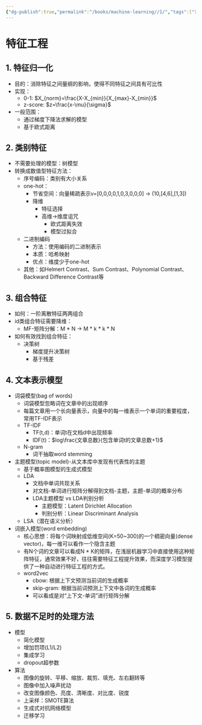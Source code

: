 ```yaml
---
{"dg-publish":true,"permalink":"/books/machine-learning//1/","tags":["百面机器学习"]}
---
```



# 特征工程

## 1. 特征归一化
- 目的：消除特征之间量纲的影响，使得不同特征之间具有可比性
- 实现：
   - 0-1: $X_{norm}=\frac{X-X_{min}}{X_{max}-X_{min}}$
   - z-score: $z=\frac{x-\mu}{\sigma}$
- 一般范围：
   - 通过梯度下降法求解的模型
   - 基于欧式距离

## 2. 类别特征
- 不需要处理的模型：树模型
- 转换成数值型特征方法：
   - 序号编码：类别有大小关系
   - one-hot：
      - 节省空间：向量稀疏表示v=[0,0,0,0,1,0,3,0,0,0] -> (10,[4,6],[1,3])
      - 降维
         - 特征选择
         - 高维->维度诅咒
            - 欧式距离失效
            - 模型过拟合
   - 二进制编码
      - 方法：使用编码的二进制表示
      - 本质：哈希映射
      - 优点：维度少于one-hot
   - 其他：如Helmert Contrast、Sum Contrast、Polynomial Contrast、Backward Difference Contrast等

## 3. 组合特征
- 如何：一阶离散特征两两组合
- id类组合特征需要降维：
   - MF-矩阵分解：M * N -> M * k * k * N
- 如何有效找到组合特征：
   - 决策树
      - 梯度提升决策树
      - 基于残差

## 4. 文本表示模型
- 词袋模型(bag of words)
   - 词袋模型忽略词在文章中的出现顺序
   - 每篇文章用一个长向量表示，向量中的每一维表示一个单词的重要程度，常用TF-IDF表示
   - TF-IDF
      - TF(t,d)：单词t在文档d中出现频率
      - IDF(t)：$log\frac{文章总数}{包含单词t的文章总数+1}$
   - N-gram
      - 词干抽取word stemming
- 主题模型(topic model)-从文本库中发现有代表性的主题
   - 基于概率图模型的生成式模型
   - LDA
      - 文档中单词共现关系
      - 对文档-单词进行矩阵分解得到文档-主题，主题-单词的概率分布
      - LDA主题模型 vs LDA判别分析
         - 主题模型：Latent Dirichlet Allocation
         - 判别分析：Linear Discriminant Analysis
   - LSA（潜在语义分析）
- 词嵌入模型(word embedding)
   - 核心思想：将每个词映射成低维空间(K=50~300)的一个稠密向量(dense vector)，每一维可以看作一个隐含主题
   - 有N个词的文章可以看成N * K的矩阵，在浅层机器学习中直接使用这种矩阵特征，通常效果不好，往往需要特征工程提升效果，而深度学习模型提供了一种自动进行特征工程的方式。
   - word2vec
      - cbow: 根据上下文预测当前词的生成概率
      - skip-gram: 根据当前词预测上下文中各词的生成概率
      - 可以看成是对“上下文-单词”进行矩阵分解

## 5. 数据不足时的处理方法
- 模型
   - 简化模型
   - 增加罚项(L1/L2)
   - 集成学习
   - dropout超参数
- 算法
   - 图像的旋转、平移、缩放、裁剪、填充、左右翻转等
   - 图像中加入噪声扰动
   - 改变图像颜色、亮度、清晰度、对比度、锐度
   - 上采样：SMOTE算法
   - 生成式对抗网络模型
   - 迁移学习